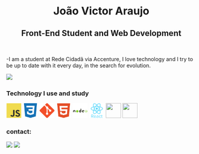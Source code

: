 <h1 align="center">João Victor Araujo</h1>
<h2 align="center">Front-End Student and Web Development</h2>

<br>

-I am a student at Rede Cidadã via Accenture, I love technology and I try to be up to date with it every day, in the search for evolution.

<div>
 
<img height="150em" src="https://github-readme-stats.vercel.app/api/top-langs/?username=Joao-Victor-Araujo&layout=compact&langs_count=7&theme=tokyonight"/>
</div>


<h3>Technology I use and study</h3>

<p align="left">
<img width="40" height="40" src="https://raw.githubusercontent.com/devicons/devicon/master/icons/javascript/javascript-original.svg" styles="display: inline" />
<img width="40" height="40" src="https://raw.githubusercontent.com/devicons/devicon/master/icons/css3/css3-plain.svg" styles="display: inline" />
<img width="40" height="40" src="https://raw.githubusercontent.com/devicons/devicon/master/icons/git/git-plain.svg" styles="display: inline" />
<img width="40" height="40" src="https://raw.githubusercontent.com/devicons/devicon/master/icons/html5/html5-plain.svg" styles="display: inline" />
<img width="40" height="40" src="https://raw.githubusercontent.com/devicons/devicon/master/icons/nodejs/nodejs-original-wordmark.svg" styles="display: inline" />
<img width="40" height="40" src="https://raw.githubusercontent.com/devicons/devicon/master/icons/react/react-original-wordmark.svg" styles="display: inline"/>
<img width="40" height="40" src="https://upload.wikimedia.org/wikipedia/commons/9/9a/Visual_Studio_Code_1.35_icon.svg">
<img width="40" height="40" src="https://upload.wikimedia.org/wikipedia/commons/4/4a/GitHub_Mark.png">
</p>

<h3 align="left">contact:</h3>

<p align="left">
<a href="https://www.linkedin.com/in/jvas1999/" target="_blank"><img src="https://img.shields.io/badge/-LinkedIn-%230077B5?style=for-the-badge&logo=linkedin&logoColor=white" target="_blank"></a>
<a href="https://instagram.com/dalestinho1" target="_blank"><img src="https://img.shields.io/badge/-Instagram-%23E4405F?style=for-the-badge&logo=instagram&logoColor=white" target="_blank"></a>
</p>
